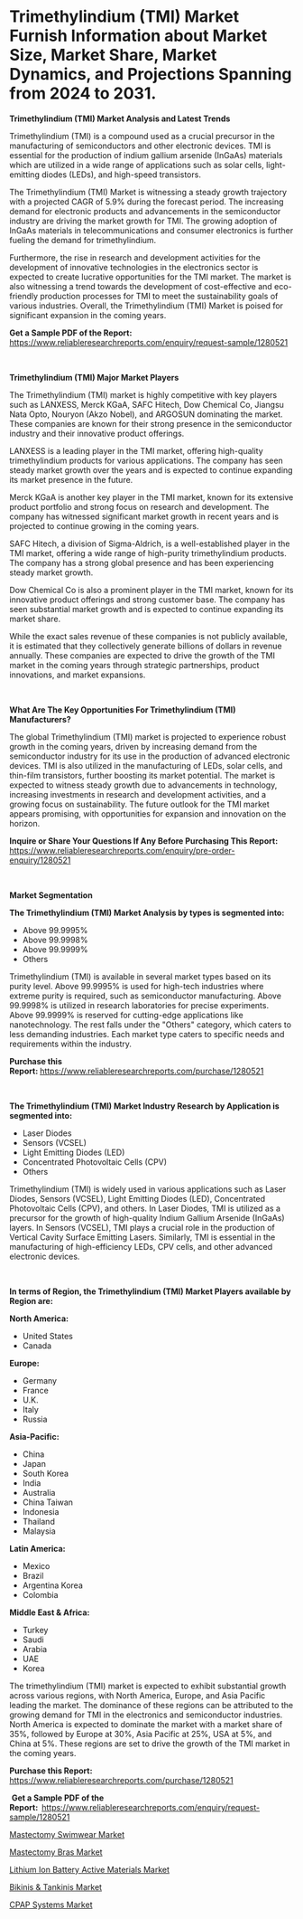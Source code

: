 <p><h1>Trimethylindium (TMI) Market Furnish Information about Market Size, Market Share, Market Dynamics, and Projections Spanning from 2024 to 2031.</h1></p><p><strong>Trimethylindium (TMI) Market Analysis and Latest Trends</strong></p>
<p><p>Trimethylindium (TMI) is a compound used as a crucial precursor in the manufacturing of semiconductors and other electronic devices. TMI is essential for the production of indium gallium arsenide (InGaAs) materials which are utilized in a wide range of applications such as solar cells, light-emitting diodes (LEDs), and high-speed transistors.</p><p>The Trimethylindium (TMI) Market is witnessing a steady growth trajectory with a projected CAGR of 5.9% during the forecast period. The increasing demand for electronic products and advancements in the semiconductor industry are driving the market growth for TMI. The growing adoption of InGaAs materials in telecommunications and consumer electronics is further fueling the demand for trimethylindium.</p><p>Furthermore, the rise in research and development activities for the development of innovative technologies in the electronics sector is expected to create lucrative opportunities for the TMI market. The market is also witnessing a trend towards the development of cost-effective and eco-friendly production processes for TMI to meet the sustainability goals of various industries. Overall, the Trimethylindium (TMI) Market is poised for significant expansion in the coming years.</p></p>
<p><strong>Get a Sample PDF of the Report:&nbsp;</strong> <a href="https://www.reliableresearchreports.com/enquiry/request-sample/1280521">https://www.reliableresearchreports.com/enquiry/request-sample/1280521</a></p>
<p>&nbsp;</p>
<p><strong>Trimethylindium (TMI) Major Market Players</strong></p>
<p><p>The Trimethylindium (TMI) market is highly competitive with key players such as LANXESS, Merck KGaA, SAFC Hitech, Dow Chemical Co, Jiangsu Nata Opto, Nouryon (Akzo Nobel), and ARGOSUN dominating the market. These companies are known for their strong presence in the semiconductor industry and their innovative product offerings.</p><p>LANXESS is a leading player in the TMI market, offering high-quality trimethylindium products for various applications. The company has seen steady market growth over the years and is expected to continue expanding its market presence in the future.</p><p>Merck KGaA is another key player in the TMI market, known for its extensive product portfolio and strong focus on research and development. The company has witnessed significant market growth in recent years and is projected to continue growing in the coming years.</p><p>SAFC Hitech, a division of Sigma-Aldrich, is a well-established player in the TMI market, offering a wide range of high-purity trimethylindium products. The company has a strong global presence and has been experiencing steady market growth.</p><p>Dow Chemical Co is also a prominent player in the TMI market, known for its innovative product offerings and strong customer base. The company has seen substantial market growth and is expected to continue expanding its market share.</p><p>While the exact sales revenue of these companies is not publicly available, it is estimated that they collectively generate billions of dollars in revenue annually. These companies are expected to drive the growth of the TMI market in the coming years through strategic partnerships, product innovations, and market expansions.</p></p>
<p>&nbsp;</p>
<p><strong>What Are The Key Opportunities For Trimethylindium (TMI) Manufacturers?</strong></p>
<p><p>The global Trimethylindium (TMI) market is projected to experience robust growth in the coming years, driven by increasing demand from the semiconductor industry for its use in the production of advanced electronic devices. TMI is also utilized in the manufacturing of LEDs, solar cells, and thin-film transistors, further boosting its market potential. The market is expected to witness steady growth due to advancements in technology, increasing investments in research and development activities, and a growing focus on sustainability. The future outlook for the TMI market appears promising, with opportunities for expansion and innovation on the horizon.</p></p>
<p><strong>Inquire or Share Your Questions If Any Before Purchasing This Report:</strong> <a href="https://www.reliableresearchreports.com/enquiry/pre-order-enquiry/1280521">https://www.reliableresearchreports.com/enquiry/pre-order-enquiry/1280521</a></p>
<p>&nbsp;</p>
<p><strong>Market Segmentation</strong></p>
<p><strong>The Trimethylindium (TMI) Market Analysis by types is segmented into:</strong></p>
<p><ul><li>Above 99.9995%</li><li>Above 99.9998%</li><li>Above 99.9999%</li><li>Others</li></ul></p>
<p><p>Trimethylindium (TMI) is available in several market types based on its purity level. Above 99.9995% is used for high-tech industries where extreme purity is required, such as semiconductor manufacturing. Above 99.9998% is utilized in research laboratories for precise experiments. Above 99.9999% is reserved for cutting-edge applications like nanotechnology. The rest falls under the "Others" category, which caters to less demanding industries. Each market type caters to specific needs and requirements within the industry.</p></p>
<p><strong>Purchase this Report:&nbsp;</strong><a href="https://www.reliableresearchreports.com/purchase/1280521">https://www.reliableresearchreports.com/purchase/1280521</a></p>
<p>&nbsp;</p>
<p><strong>The Trimethylindium (TMI) Market Industry Research by Application is segmented into:</strong></p>
<p><ul><li>Laser Diodes</li><li>Sensors (VCSEL)</li><li>Light Emitting Diodes (LED)</li><li>Concentrated Photovoltaic Cells (CPV)</li><li>Others</li></ul></p>
<p><p>Trimethylindium (TMI) is widely used in various applications such as Laser Diodes, Sensors (VCSEL), Light Emitting Diodes (LED), Concentrated Photovoltaic Cells (CPV), and others. In Laser Diodes, TMI is utilized as a precursor for the growth of high-quality Indium Gallium Arsenide (InGaAs) layers. In Sensors (VCSEL), TMI plays a crucial role in the production of Vertical Cavity Surface Emitting Lasers. Similarly, TMI is essential in the manufacturing of high-efficiency LEDs, CPV cells, and other advanced electronic devices.</p></p>
<p>&nbsp;</p>
<p><strong>In terms of Region, the Trimethylindium (TMI) Market Players available by Region are:</strong></p>
<p>
    <p> <strong> North America: </strong>
        <ul>
            <li>United States</li>
            <li>Canada</li>
        </ul>
        </p> 
    <p> <strong> Europe: </strong>
        <ul>
            <li>Germany</li>
            <li>France</li>
            <li>U.K.</li>
            <li>Italy</li>
            <li>Russia</li>
        </ul>
        </p> 
    <p> <strong> Asia-Pacific: </strong>
        <ul>
            <li>China</li>
            <li>Japan</li>
            <li>South Korea</li>
            <li>India</li>
            <li>Australia</li>
            <li>China Taiwan</li>
            <li>Indonesia</li>
            <li>Thailand</li>
            <li>Malaysia</li>
        </ul>
        </p> 
    <p> <strong> Latin America: </strong>
        <ul>
            <li>Mexico</li>
            <li>Brazil</li>
            <li>Argentina Korea</li>
            <li>Colombia</li>
        </ul>
        </p> 
    <p> <strong> Middle East & Africa: </strong>
        <ul>
            <li>Turkey</li>
            <li>Saudi</li>
            <li>Arabia</li>
            <li>UAE</li>
            <li>Korea</li>
        </ul>
    </p>
    </p>
<p><p>The trimethylindium (TMI) market is expected to exhibit substantial growth across various regions, with North America, Europe, and Asia Pacific leading the market. The dominance of these regions can be attributed to the growing demand for TMI in the electronics and semiconductor industries. North America is expected to dominate the market with a market share of 35%, followed by Europe at 30%, Asia Pacific at 25%, USA at 5%, and China at 5%. These regions are set to drive the growth of the TMI market in the coming years.</p></p>
<p><strong>Purchase this Report: </strong><a href="https://www.reliableresearchreports.com/purchase/1280521">https://www.reliableresearchreports.com/purchase/1280521</a></p>
<p>&nbsp;<strong>Get a Sample PDF of the Report:&nbsp;&nbsp;</strong><a href="https://www.reliableresearchreports.com/enquiry/request-sample/1280521">https://www.reliableresearchreports.com/enquiry/request-sample/1280521</a></p>
<p><strong></strong></p>
<p><p><a href="https://medium.com/@pauladams6h/mastectomy-swimwear-market-report-reveals-the-latest-trends-and-growth-opportunities-of-this-market-0b654a656e4d">Mastectomy Swimwear Market</a></p><p><a href="https://medium.com/@pauladams6h/mastectomy-bras-market-size-cagr-trends-2024-2030-0b15f6d2567c">Mastectomy Bras Market</a></p><p><a href="https://github.com/moyahfrancoestellec51j635wcx/Market-Research-Report-List-1/blob/main/lithium-ion-battery-active-materials-market.md">Lithium Ion Battery Active Materials Market</a></p><p><a href="https://medium.com/@pauladams6h/bikinis-amp-tankinis-market-competitive-analysis-market-trends-and-forecast-to-2031-71f3ffcefac2">Bikinis & Tankinis Market</a></p><p><a href="https://medium.com/@pauladams6h/cpap-systems-market-analysis-and-sze-forecasted-for-period-from-2024-to-2031-1c401dc10cec">CPAP Systems Market</a></p></p>